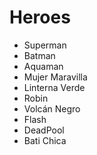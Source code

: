 # Heroes

* Superman
* Batman
* Aquaman
* Mujer Maravilla
* Linterna Verde
* Robin
* Volcán Negro
* Flash
* DeadPool
* Bati Chica
